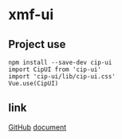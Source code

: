 # xmf-ui

## Project use

```
npm install --save-dev cip-ui
import CipUI from 'cip-ui'
import 'cip-ui/lib/cip-ui.css'
Vue.use(CipUI)
```
## link

[GitHub](https://github.com/xiemf/cip-ui)
[document](https://xiemf.github.io/cip)
